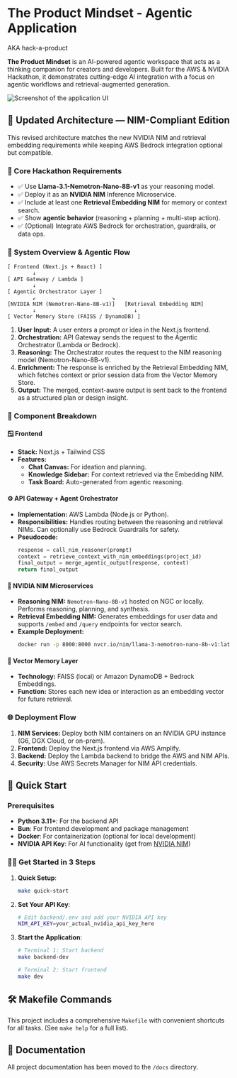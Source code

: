 # The Product Mindset - Agentic Application

AKA hack-a-product

**The Product Mindset** is an AI-powered agentic workspace that acts as a thinking companion for creators and developers. Built for the AWS & NVIDIA Hackathon, it demonstrates cutting-edge AI integration with a focus on agentic workflows and retrieval-augmented generation.

![Screenshot of the application UI](./preview.png)

## 🧠 Updated Architecture — NIM-Compliant Edition

This revised architecture matches the new NVIDIA NIM and retrieval embedding requirements while keeping AWS Bedrock integration optional but compatible.

### 🔧 Core Hackathon Requirements
- ✅ Use **Llama-3.1-Nemotron-Nano-8B-v1** as your reasoning model.
- ✅ Deploy it as an **NVIDIA NIM** Inference Microservice.
- ✅ Include at least one **Retrieval Embedding NIM** for memory or context search.
- ✅ Show **agentic behavior** (reasoning + planning + multi-step action).
- ✅ (Optional) Integrate AWS Bedrock for orchestration, guardrails, or data ops.

### 🧩 System Overview & Agentic Flow
```
[ Frontend (Next.js + React) ]
        ↓
[ API Gateway / Lambda ]
        ↓
[ Agentic Orchestrator Layer ]
        ↙︎                        ↘︎
[NVIDIA NIM (Nemotron-Nano-8B-v1)]   [Retrieval Embedding NIM]
        ↓                               ↓
[ Vector Memory Store (FAISS / DynamoDB) ]
```

1.  **User Input:** A user enters a prompt or idea in the Next.js frontend.
2.  **Orchestration:** API Gateway sends the request to the Agentic Orchestrator (Lambda or Bedrock).
3.  **Reasoning:** The Orchestrator routes the request to the NIM reasoning model (Nemotron-Nano-8B-v1).
4.  **Enrichment:** The response is enriched by the Retrieval Embedding NIM, which fetches context or prior session data from the Vector Memory Store.
5.  **Output:** The merged, context-aware output is sent back to the frontend as a structured plan or design insight.

### 🧱 Component Breakdown

#### 🪟 Frontend
- **Stack:** Next.js + Tailwind CSS
- **Features:**
    - **Chat Canvas:** For ideation and planning.
    - **Knowledge Sidebar:** For context retrieved via the Embedding NIM.
    - **Task Board:** Auto-generated from agentic reasoning.

#### ⚙️ API Gateway + Agent Orchestrator
- **Implementation:** AWS Lambda (Node.js or Python).
- **Responsibilities:** Handles routing between the reasoning and retrieval NIMs. Can optionally use Bedrock Guardrails for safety.
- **Pseudocode:**
  ```python
  response = call_nim_reasoner(prompt)
  context = retrieve_context_with_nim_embeddings(project_id)
  final_output = merge_agentic_output(response, context)
  return final_output
  ```

#### 🧩 NVIDIA NIM Microservices
- **Reasoning NIM:** `Nemotron-Nano-8B-v1` hosted on NGC or locally. Performs reasoning, planning, and synthesis.
- **Retrieval Embedding NIM:** Generates embeddings for user data and supports `/embed` and `/query` endpoints for vector search.
- **Example Deployment:**
  ```bash
  docker run -p 8000:8000 nvcr.io/nim/llama-3-nemotron-nano-8b-v1:latest
  ```

#### 💾 Vector Memory Layer
- **Technology:** FAISS (local) or Amazon DynamoDB + Bedrock Embeddings.
- **Function:** Stores each new idea or interaction as an embedding vector for future retrieval.

### 🌐 Deployment Flow
1.  **NIM Services:** Deploy both NIM containers on an NVIDIA GPU instance (G6, DGX Cloud, or on-prem).
2.  **Frontend:** Deploy the Next.js frontend via AWS Amplify.
3.  **Backend:** Deploy the Lambda backend to bridge the AWS and NIM APIs.
4.  **Security:** Use AWS Secrets Manager for NIM API credentials.

## 🚀 Quick Start

### Prerequisites

- **Python 3.11+**: For the backend API
- **Bun**: For frontend development and package management
- **Docker**: For containerization (optional for local development)
- **NVIDIA API Key**: For AI functionality (get from [NVIDIA NIM](https://build.nvidia.com))

### 🏃‍♂️ Get Started in 3 Steps

1. **Quick Setup**:
   ```bash
   make quick-start
   ```

2. **Set Your API Key**:
   ```bash
   # Edit backend/.env and add your NVIDIA API key
   NIM_API_KEY=your_actual_nvidia_api_key_here
   ```

3. **Start the Application**:
   ```bash
   # Terminal 1: Start backend
   make backend-dev
   
   # Terminal 2: Start frontend
   make dev
   ```

## 🛠️ Makefile Commands

This project includes a comprehensive `Makefile` with convenient shortcuts for all tasks. (See `make help` for a full list).

## 📄 Documentation

All project documentation has been moved to the `/docs` directory.
